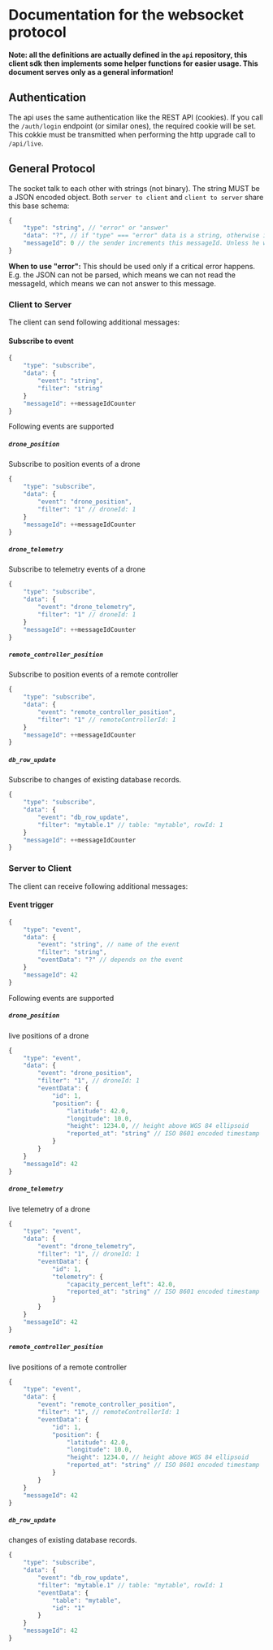 # Documentation for the websocket protocol

**Note: all the definitions are actually defined in the `api` repository, this client sdk then implements some helper functions for easier usage. This document serves only as a general information!**

## Authentication

The api uses the same authentication like the REST API (cookies). If you call the `/auth/login` endpoint (or similar ones), the required cookie will be set. This cokkie must be transmitted when performing the http upgrade call to `/api/live`.

## General Protocol

The socket talk to each other with strings (not binary). The string MUST be a JSON encoded object. Both `server to client` and `client to server` share this base schema:

```javascript
{
    "type": "string", // "error" or "answer"
    "data": "?", // if "type" === "error" data is a string, otherwise it can be any kind of data (including undefined)
    "messageId": 0 // the sender increments this messageId. Unless he wants to answer to a message, then this is the same id as the id of the message he wants to answer to
}
```

**When to use "error":**
This should be used only if a critical error happens. E.g. the JSON can not be parsed, which means we can not read the messageId, which means we can not answer to this message.


### Client to Server
The client can send following additional messages:

#### Subscribe to event
```javascript
{
    "type": "subscribe",
    "data": {
        "event": "string",
        "filter": "string"
    }
    "messageId": ++messageIdCounter
}
```

Following events are supported

##### `drone_position`

Subscribe to position events of a drone

```javascript
{
    "type": "subscribe",
    "data": {
        "event": "drone_position",
        "filter": "1" // droneId: 1
    }
    "messageId": ++messageIdCounter
}
```

##### `drone_telemetry`

Subscribe to telemetry events of a drone

```javascript
{
    "type": "subscribe",
    "data": {
        "event": "drone_telemetry",
        "filter": "1" // droneId: 1
    }
    "messageId": ++messageIdCounter
}
```

##### `remote_controller_position`

Subscribe to position events of a remote controller

```javascript
{
    "type": "subscribe",
    "data": {
        "event": "remote_controller_position",
        "filter": "1" // remoteControllerId: 1
    }
    "messageId": ++messageIdCounter
}
```

##### `db_row_update`

Subscribe to changes of existing database records.

```javascript
{
    "type": "subscribe",
    "data": {
        "event": "db_row_update",
        "filter": "mytable.1" // table: "mytable", rowId: 1
    }
    "messageId": ++messageIdCounter
}
```


### Server to Client
The client can receive following additional messages:

#### Event trigger
```javascript
{
    "type": "event",
    "data": {
        "event": "string", // name of the event
        "filter": "string",
        "eventData": "?" // depends on the event
    }
    "messageId": 42
}
```

Following events are supported

##### `drone_position`

live positions of a drone

```javascript
{
    "type": "event",
    "data": {
        "event": "drone_position",
        "filter": "1", // droneId: 1
        "eventData": {
            "id": 1,
            "position": {
                "latitude": 42.0,
                "longitude": 10.0,
                "height": 1234.0, // height above WGS 84 ellipsoid
                "reported_at": "string" // ISO 8601 encoded timestamp
            }
        }
    }
    "messageId": 42
}
```

##### `drone_telemetry`

live telemetry of a drone

```javascript
{
    "type": "event",
    "data": {
        "event": "drone_telemetry",
        "filter": "1", // droneId: 1
        "eventData": {
            "id": 1,
            "telemetry": {
                "capacity_percent_left": 42.0,
                "reported_at": "string" // ISO 8601 encoded timestamp
            }
        }
    }
    "messageId": 42
}
```
##### `remote_controller_position`

live positions of a remote controller

```javascript
{
    "type": "event",
    "data": {
        "event": "remote_controller_position",
        "filter": "1", // remoteControllerId: 1
        "eventData": {
            "id": 1,
            "position": {
                "latitude": 42.0,
                "longitude": 10.0,
                "height": 1234.0, // height above WGS 84 ellipsoid
                "reported_at": "string" // ISO 8601 encoded timestamp
            }
        }
    }
    "messageId": 42
}
```


##### `db_row_update`

changes of existing database records.

```javascript
{
    "type": "subscribe",
    "data": {
        "event": "db_row_update",
        "filter": "mytable.1" // table: "mytable", rowId: 1
        "eventData": {
            "table": "mytable",
            "id": "1"
        }
    }
    "messageId": 42
}
```

